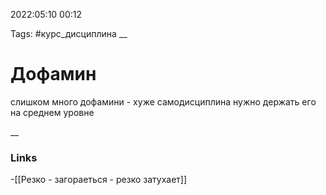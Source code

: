 2022:05:10 00:12

Tags: #курс_дисциплина 
__ 

# Дофамин
слишком много дофамини - хуже самодисциплина
нужно держать его на среднем уровне


__

### Links
-[[Резко - загораеться - резко затухает]]
